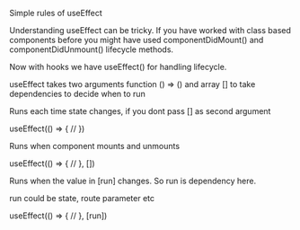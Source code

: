 Simple rules of useEffect


Understanding useEffect can be tricky. If you have worked with class based components before you might have used componentDidMount() and componentDidUnmount() lifecycle methods.

Now with hooks we have useEffect() for handling lifecycle.



useEffect takes two arguments function () => () and array [] to take dependencies to decide when to run

Runs each time state changes, if you dont pass [] as second argument

useEffect(() => {
    //
})


Runs when component mounts and unmounts

useEffect(() => {
    //
}, [])


Runs when the value in [run] changes. So run is dependency here.

run could be state, route parameter etc

useEffect(() => {
    //
}, [run])
